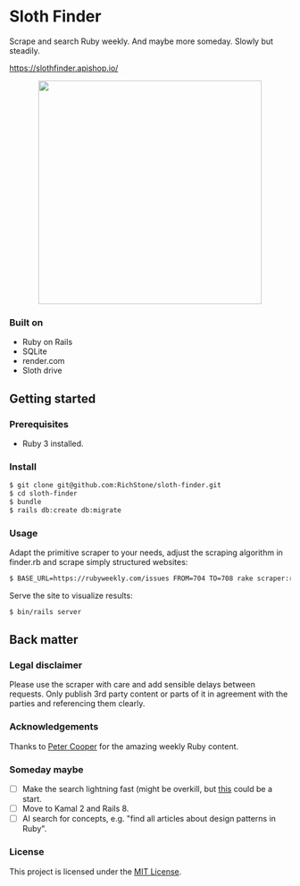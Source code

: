 # Sloth Finder

Scrape and search Ruby weekly. And maybe more someday. Slowly but steadily.

https://slothfinder.apishop.io/

<div align="center">
  <kbd>
    <img width=400 src="https://slothfinder.apishop.io/assets/rich-sloth-f6511538d4d280f6ecf9f666c4034bdedc54c308fcc487d76cca81e67f251207.png" />
  </kbd>
</div>

### Built on

- Ruby on Rails
- SQLite
- render.com
- Sloth drive

## Getting started

### Prerequisites

- Ruby 3 installed.

### Install

```bash
$ git clone git@github.com:RichStone/sloth-finder.git
$ cd sloth-finder
$ bundle
$ rails db:create db:migrate
```

### Usage

Adapt the primitive scraper to your needs, adjust the scraping algorithm in finder.rb and scrape simply structured websites:

```bash
$ BASE_URL=https://rubyweekly.com/issues FROM=704 TO=708 rake scraper:run
```

Serve the site to visualize results:

```bash
$ bin/rails server
```

## Back matter

### Legal disclaimer

Please use the scraper with care and add sensible delays between requests. Only publish 3rd party content or parts of it in agreement with the parties and referencing them clearly. 

### Acknowledgements

Thanks to [Peter Cooper](https://x.com/cooperx86) for the amazing weekly Ruby content. 

### Someday maybe

- [ ] Make the search lightning fast (might be overkill, but [this](https://blog.testdouble.com/posts/2021-09-09-how-to-build-a-search-engine-with-ruby-on-rails/) could be a start.
- [ ] Move to Kamal 2 and Rails 8.
- [ ] AI search for concepts, e.g. "find all articles about design patterns in Ruby". 

### License

This project is licensed under the [MIT License](LICENSE.md).
